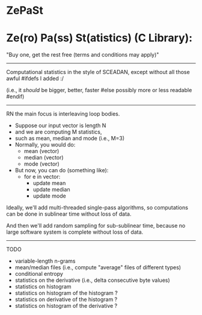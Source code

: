 # ZePaSt
Ze(ro) Pa(ss) St(atistics) (C Library):
==========
"Buy one, get the rest free (terms and conditions may apply)"

----------
Computational statistics in the style of SCEADAN,
except without all those awful #ifdefs I added :/

(i.e., it *should* be bigger, better, faster #else
possibly more or less readable #endif)

----------
RN the main focus is interleaving loop bodies.
- Suppose our input vector is length N
- and we are computing M statistics,
- such as mean, median and mode (i.e., M=3)
- Normally, you would do:
  - mean   (vector)
  - median (vector)
  - mode   (vector)
- But now, you can do (something like):
  - for e in vector:
    - update mean
    - update median
    - update mode

Ideally, we'll add multi-threaded single-pass algorithms,
so computations can be done in sublinear time without loss of data.

And then we'll add random sampling for sub-sublinear time,
because no large software system is complete without loss of data.

----------
TODO
- variable-length n-grams
- mean/median files (i.e., compute "average" files of different types)
- conditional entropy
- statistics on the derivative (i.e., delta consecutive byte values)
- statistics on histogram
- statistics on histogram of the histogram ?
- statistics on derivative of the histogram ?
- statistics on histogram of the derivative ?